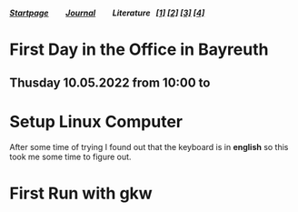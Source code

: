 ##### [Startpage](/README.md) &nbsp; &nbsp; &nbsp; &nbsp; [Journal](/journal/JOURNAL.md) &nbsp; &nbsp; &nbsp; &nbsp; Literature &nbsp; [[1]](/literature/Peeters%2C%20Rath%2C%20Buchholz%20-%20Gradient-driven%20flux-tube%20simulations%20of%20ion%20temperature%20gradient%20turbulence%20close%20to%20the%20non-linear%20threshold%20(Paper%2C%202016).pdf) [[2]](/literature/Peeters%2C%20Rath%2C%20Buchholz%20-%20Comparison%20of%20gradient%20and%20flux%20driven%20gyro-%0Akinetic%20turbulent%20transport%20(Paper%2C%202016).pdf) [[3]](/literature/Suttrop%20-%20Einfuehrung%20in%20Plasmaphysik/EinfuehrungPlasma.md) [[4]](/literature/Suttrop%20-%20Einfuehrung%20in%20Fusionsforschung/EinfuehrungFusion.md)
# First Day in the Office in Bayreuth

## Thusday 10.05.2022 from 10:00 to 

# Setup Linux Computer
After some time of trying I found out that the keyboard is in **english** so this took me some time to figure out.

# First Run with gkw
